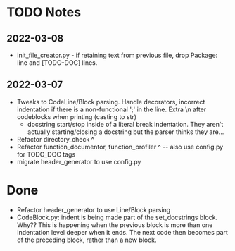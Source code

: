 # TODO Notes

## 2022-03-08
* init_file_creator.py - if retaining text from previous file, drop Package: line and [TODO-DOC] lines.
## 2022-03-07

* Tweaks to CodeLine/Block parsing. Handle decorators, incorrect indentation if there is a non-functional ';' in the line. Extra \n after codeblocks when printing (casting to str)
	- docstring start/stop inside of a literal break indentation. They aren't actually starting/closing a docstring but the parser thinks they are...
* Refactor directory_check ^
* Refactor function_documentor, function_profiler ^ -- also use config.py for TODO_DOC tags
* migrate header_generator to use config.py



# Done

* Refactor header_generator to use Line/Block parsing
* CodeBlock.py: indent is being made part of the set_docstrings block. Why??
		This is happening when the previous block is more than one indentation level deeper when it ends. The next code then becomes part of the preceding block, rather than a new block.
